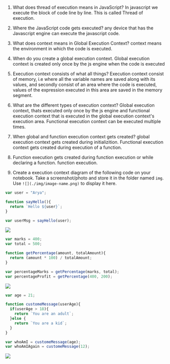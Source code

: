 1. What does thread of execution means in JavaScript?
In javascript we execute the block of code line by line. This is called Thread of execution.

2. Where the JavaScript code gets executed?
any device that has the Javascript engine can execute the javascript code.

3. What does context means in Global Execution Context?
context means the environment in which the code is executed.

4. When do you create a global execution context.
Global execution context is created only once by the js engine when the code is executed

5. Execution context consists of what all things?
Execution context consist of memory, i.e where all the variable names are saved along with its values, and secondly consist of an area where the code is executed, values of the expression executed in this area are saved in the memory segment. 

6. What are the different types of execution context?
Global execution context, thats executed only once by the js engine and functional execution context that is executed in the global execution context's execution area. Functional execution context can be executed multiple times.

7. When global and function execution context gets created?
global execution context gets created during initializition. 
Functional execution context gets created during execution of a function.

8. Function execution gets created during function execution or while declaring a function.
function execution.

9. Create a execution context diagram of the following code on your notebook. Take a screenshot/photo and store it in the folder named `img`. Use `![](./img/image-name.png)` to display it here.



```js
var user = "Arya";

function sayHello(){
  return `Hello ${user}`;
}

var userMsg = sayHello(user);
```

<!-- Put your image here -->

![](./img/image-name.jpg)



```js
var marks = 400;
var total = 500;

function getPercentage(amount, totalAmount){
  return (amount * 100) / totalAmount;
}

var percentageMarks = getPercentage(marks, total);
var percentageProfit = getPercentage(400, 200);
```

<!-- Put your image here -->

![](./img/image-name.jpg)



```js
var age = 21;

function customeMessage(userAge){
  if(userAge > 18){
    return `You are an adult`;
  }else {
    return `You are a kid`;
  }
}

var whoAmI = customeMessage(age);
var whoAmIAgain = customeMessage(12);
```

<!-- Put your image here -->

![](./img/image-name.jpg)